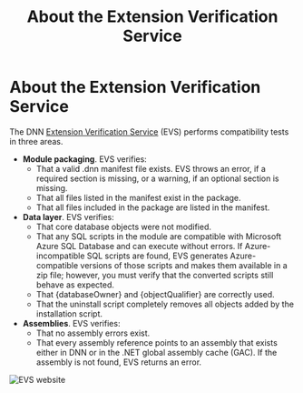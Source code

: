 ﻿---
uid: about-evs
locale: en
title: About the Extension Verification Service
dnnversion: 09.02.00
related-topics: test-module,dnn-manifest-schema,module-features,module-architecture,developers-creating-modules-overview
links: ["[DNN Module APIs](https://www.dnnsoftware.com/dnn-api/)","[DNN Community Blog: Extension Verification Service (EVS) by Nathan Rover](https://www.dnnsoftware.com/community-blog/cid/147439/extension-verification-service-evs)","[DNN Community Blog: Extension Verification Service (EVS) Update by Nathan Rover](https://www.dnnsoftware.com/community-blog/cid/154576/extension-verification-service-evs-update%20from%20june%202013)"]
---

# About the Extension Verification Service

The DNN [Extension Verification Service](https://evs.dnnsoftware.com) (EVS) performs compatibility tests in three areas.

*   **Module packaging**. EVS verifies:
    *   That a valid .dnn manifest file exists. EVS throws an error, if a required section is missing, or a warning, if an optional section is missing.
    *   That all files listed in the manifest exist in the package.
    *   That all files included in the package are listed in the manifest.
*   **Data layer**. EVS verifies:
    *   That core database objects were not modified.
    *   That any SQL scripts in the module are compatible with Microsoft Azure SQL Database and can execute without errors. If Azure-incompatible SQL scripts are found, EVS generates Azure-compatible versions of those scripts and makes them available in a zip file; however, you must verify that the converted scripts still behave as expected.
    *   That {databaseOwner} and {objectQualifier} are correctly used.
    *   That the uninstall script completely removes all objects added by the installation script.
*   **Assemblies**. EVS verifies:
    *   That no assembly errors exist.
    *   That every assembly reference points to an assembly that exists either in DNN or in the .NET global assembly cache (GAC). If the assembly is not found, EVS returns an error.



![EVS website](/images/scr-EVS.png)
